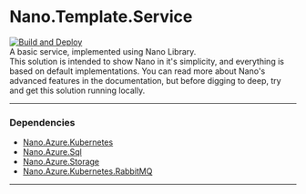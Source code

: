 # Nano.Template.Service
[![Build and Deploy](https://github.com/Nano-Core/Nano.Template.Service/actions/workflows/build-and-deploy.yml/badge.svg)](https://github.com/Nano-Core/Nano.Template.Service/actions/workflows/build-and-deploy.yml)  
A basic service, implemented using Nano Library.  
This solution is intended to show Nano in it's simplicity, and everything is based on default implementations. You can read more about Nano's advanced features in the documentation, but before digging to deep, try and get this solution running locally.  

***

### Dependencies
* [Nano.Azure.Kubernetes](https://github.com/Nano-Core/Nano.Azure/tree/master/Nano.Azure.Kubernetes)
* [Nano.Azure.Sql](https://github.com/Nano-Core/Nano.Azure/tree/master/Nano.Azure.Sql)
* [Nano.Azure.Storage](https://github.com/Nano-Core/Nano.Azure/tree/master/Nano.Azure.Storage)
* [Nano.Azure.Kubernetes.RabbitMQ](https://github.com/Nano-Core/Nano.Azure.Kubernetes/tree/master/Nano.Azure.Kubernetes.RabbitMQ)

***
